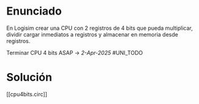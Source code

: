# Enunciado
En Logisim crear una CPU con 2 registros de 4 bits que pueda multiplicar, dividir cargar inmediatos a registros y almacenar en memoria desde registros.

Terminar CPU 4 bits ASAP -> _2-Apr-2025_ #UNI_TODO
# Solución
[[cpu4bits.circ]]


